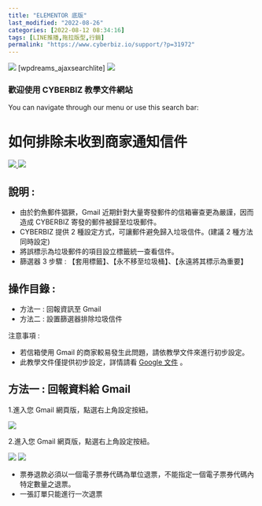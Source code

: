 ```yaml
---
title: "ELEMENTOR 底版"
last_modified: "2022-08-26"
categories: [2022-08-12 08:34:16]
tags: [LINE推播,拖拉版型,行銷]
permalink: "https://www.cyberbiz.io/support/?p=31972"
---
```


![](https://www.cyberbiz.io/support/wp-content/uploads/CB_Brand_Logo_RGB_2-1024x147.png) [wpdreams_ajaxsearchlite]
![](https://www.cyberbiz.io/support/wp-content/uploads/網頁擷取_29-7-2022_15944_-300x107.jpeg)

### 歡迎使用 CYBERBIZ 教學文件網站

You can navigate through our menu or use this search bar:

# 如何排除未收到商家通知信件

[ ![](https://www.cyberbiz.io/support/wp-content/uploads/台灣站.png)
](https://www.cyberbiz.io/support/?page_id=2490)
![](https://www.cyberbiz.io/support/wp-content/uploads/北美站.png)

## 說明 :

* 由於釣魚郵件猖獗，Gmail 近期針對大量寄發郵件的信箱審查更為嚴謹，因而造成 CYBERBIZ 寄發的郵件被歸至垃圾郵件。 
* CYBERBIZ 提供 2 種設定方式，可讓郵件避免歸入垃圾信件。(建議 2 種方法同時設定)
* 將誤標示為垃圾郵件的項目設立標籤統一查看信件。
* 篩選器 3 步驟 : 【套用標籤】、【永不移至垃圾桶】、【永遠將其標示為重要】

## 操作目錄 :

* 方法一 : 回報資訊至 Gmail
* 方法二 : 設置篩選器排除垃圾信件

注意事項 :

* 若信箱使用 Gmail 的商家較易發生此問題，請依教學文件來進行初步設定。
* 此教學文件僅提供初步設定，詳情請看 [Google 文件](https://support.google.com/mail/answer/1366858?hl=zh-Hant&expand=1) 。

## 方法一 : 回報資料給 Gmail

1.進入您 Gmail 網頁版，點選右上角設定按紐。

[ ![](https://www.cyberbiz.io/support/wp-content/uploads/如何避免未收到-CYBERBIZ-商家通知信件01-768x277.png) ](https://www.cyberbiz.io/support/wp-content/uploads/如何避免未收到-CYBERBIZ-商家通知信件01.png)

2.進入您 Gmail 網頁版，點選右上角設定按紐。

![](https://www.cyberbiz.io/support/wp-content/uploads/黑貓宅配操作出貨08-1024x329.png)
![](https://www.cyberbiz.io/support/wp-content/uploads/fountain-pen.png)

* 票券退款必須以一個電子票券代碼為單位退票，不能指定一個電子票券代碼內特定數量之退票。
* 一張訂單只能進行一次退票

